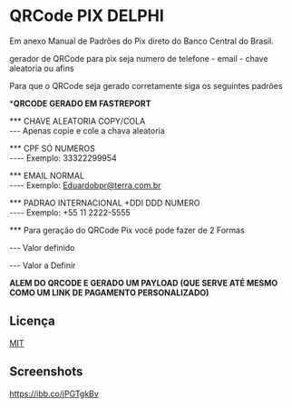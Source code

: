 
# QRCode PIX DELPHI

Em anexo Manual de Padrões do Pix direto do Banco Central do Brasil.

gerador de QRCode para pix seja numero de telefone - email - chave aleatoria ou afins

Para que o QRCode seja gerado corretamente siga os seguintes padrões

*****QRCODE GERADO EM FASTREPORT****

*** CHAVE ALEATORIA COPY/COLA   
--- Apenas copie e cole a chava aleatoria

*** CPF SÓ NUMEROS              
---- Exemplo: 33322299954

*** EMAIL NORMAL                
---- Exemplo: Eduardobpr@terra.com.br

*** PADRAO INTERNACIONAL +DDI DDD NUMERO  
---- Exemplo: +55 11 2222-5555


*** Para geração do QRCode Pix você pode fazer de 2 Formas 

--- Valor definido 

--- Valor a Definir



**ALEM DO QRCODE E GERADO UM PAYLOAD (QUE SERVE ATÉ MESMO COMO UM LINK DE PAGAMENTO PERSONALIZADO)**



## Licença

[MIT](https://choosealicense.com/licenses/mit/)


## Screenshots

https://ibb.co/jPGTgkBv




